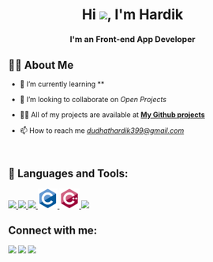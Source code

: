 <h1 align="center">Hi <img src="https://raw.githubusercontent.com/MartinHeinz/MartinHeinz/master/wave.gif" width="30px">, I'm Hardik</h1>
<h3 align="center">I'm an Front-end App Developer</h3>

## 🙋‍♂️ About Me
- 🌱 I’m currently learning **

- 👯 I’m looking to collaborate on *Open Projects*

- 👨‍💻 All of my projects are available at **[My Github projects](https://github.com/dudhathardik)**

- 📫 How to reach me *dudhathardik399@gmail.com*

<br/>

## 🚀 Languages and Tools:

<p align="left"> 
    <a href="https://dart.dev/" target="_blank"> <img src="https://img.icons8.com/color/48/000000/dart.png"/> </a> 
    <a href="https://flutter.dev/" target="_blank"> <img src="https://img.icons8.com/color/48/000000/flutter.png"/> </a>
    <a href="https://www.w3schools.com/html/" target="_blank"> <img src="https://img.icons8.com/color/48/000000/html-5.png"/> </a>
    <a href="https://www.cprogramming.com/" target="_blank" rel="noreferrer"> <img src="https://raw.githubusercontent.com/devicons/devicon/master/icons/c/c-original.svg" alt="c" width="40" height="40"/> </a>
    <a href="https://www.w3schools.com/cpp/" target="_blank" rel="noreferrer"> <img src="https://raw.githubusercontent.com/devicons/devicon/master/icons/cplusplus/cplusplus-original.svg" alt="cplusplus" width="40" height="40"/> </a>
    <a href="https://www.python.org" target="_blank"> <img src="https://img.icons8.com/color/48/000000/python.png"/> </a>
</p>



## Connect with me:
<p align="left">

<a href = "https://www.linkedin.com/in/hardik-dudhat-46967a139/"><img src="https://img.icons8.com/fluent/48/000000/linkedin.png"/></a>
<a href = "https://twitter.com/HardikD17916466"><img src="https://img.icons8.com/fluent/48/000000/twitter.png"/></a>
<a href = "https://www.instagram.com/_.hardik._._/"><img src="https://img.icons8.com/fluent/48/000000/instagram-new.png"/></a>

</p>


